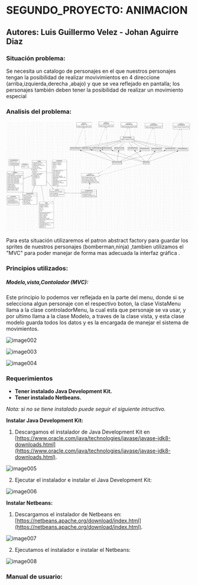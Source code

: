 # SEGUNDO_PROYECTO: ANIMACION
## Autores: Luis Guillermo Velez - Johan Aguirre Diaz
### Situación problema:
Se necesita un catalogo de personajes en el que nuestros personajes tengan la posibilidad de realizar movivimientos en 4 direccione (arriba,izquierda,derecha ,abajo) y que se vea reflejado en pantalla; los personajes también deben tener la posibilidad de realizar un movimiento especial

### Analisis del problema:

![DiagramaCatalogo](imagenes/DiagramaCatalogo.png)

Para esta situación utilizaremos el patron abstract factory para guardar los sprites de nuestros personajes (bomberman,ninja) ,tambien utilizamos el "MVC" para poder manejar de forma mas adecuada la interfaz gráfica . 

### Principios utilizados:
##### Modelo,vista,Contolador (MVC):
Este principio lo podemos ver reflejada en la parte del menu, donde si se selecciona algun personaje con el respectivo boton, la clase VistaMenu llama a la clase controladorMenu, la cual esta que personaje se va usar, y por ultimo llama a la clase Modelo, a traves de la clase vista, y esta clase modelo  guarda todos los datos y es la encargada de manejar el sistema de movimientos.

![image002](imagenes/image002.png)

![image003](imagenes/image003.png)

![image004](imagenes/image004.png)


### Requerimientos
* **Tener instalado Java Development Kit.**
* **Tener instalado  Netbeans.**

_Nota: si no se tiene instalado puede seguir el siguiente intructivo._ 


**Instalar Java Development Kit:**
1. Descargamos el instalador de Java Development Kit en [https://www.oracle.com/java/technologies/javase/javase-jdk8-downloads.html](https://www.oracle.com/java/technologies/javase/javase-jdk8-downloads.html).

![image005](imagenes/image005.png)

2. Ejecutar el instalador e instalar el Java Development Kit:

![image006](imagenes/image006.png)



**Instalar Netbeans:**

1. Descargamos el instalador de Netbeans en:
[https://netbeans.apache.org/download/index.html](https://netbeans.apache.org/download/index.html).

![image007](imagenes/image007.png)

2. Ejecutamos el instalador e instalar el Netbeans:

![image008](imagenes/image008.png)



            
### Manual de usuario:
